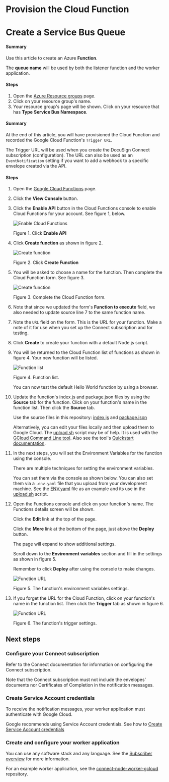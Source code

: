 # Provision the Cloud Function

# Create a Service Bus Queue

#### Summary
Use this article to create an Azure 
**Function**.

The **queue name** will be used by both
the listener function and the worker application.

#### Steps
1. Open the 
   [Azure Resource groups](https://portal.azure.com/#blade/HubsExtension/BrowseResourceGroupBlade/resourceType/Microsoft.Resources%2Fsubscriptions%2FresourceGroups)
   page.
1. Click on your resource group's name.
1. Your resource group's page will be shown.
   Click on your resource that has **Type**
   **Service Bus Namespace**. 



#### Summary
At the end of this article, you will have provisioned
the Cloud Function and recorded the 
Google Cloud Function's `Trigger URL`.

The Trigger URL will be used when you create the 
DocuSign Connect subscription (configuration).
The URL can also be used as an `EventNotification` setting
if you want to add a webhook to a specific envelope 
created via the API.

#### Steps
1. Open the 
   [Google Cloud Functions](https://cloud.google.com/functions/)
   page.
1. Click the **View Console** button.
1. Click the **Enable API** button in the Cloud Functions 
   console to enable Cloud Functions for your account. 
   See figure 1, below.

   ![Enable Cloud Functions](03._Enable_Cloud_Functions_API.png)
   
   Figure 1. Click **Enable API**

1. Click **Create function** as shown in 
   figure 2.

   ![Create function](04._Create_function_button.png)
   
   Figure 2. Click **Create Function**
1. You will be asked to choose a name for the function.
   Then complete the Cloud Function form. See figure 3.
   
   ![Create function](05._Create_function_form.png)
   
   Figure 3. Complete the Cloud Function form.

1. Note that since we updated the form's 
   **Function to execute** field, we also needed to
   update source line 7 to the same function name.

1. Note the `URL` field on the form. This is the URL
   for your function. Make a note of it for use when
   you set up the Connect subscription and for 
   testing. 

1. Click **Create** to create your function
   with a default Node.js script.

1. You will be returned to the Cloud Function list of
   functions as shown in figure 4. Your new function will
   be listed.

   ![Function list](06._Functions_list.png)
   
   Figure 4. Function list.

   You can now test the default Hello World function
   by using a browser.

1. Update the function's index.js and package.json 
   files by using the **Source** tab for the function.
   Click on your function's name in the
   function list. Then click the **Source** tab.

   Use the source files in this repository: 
   [index.js](../connectListener/index.js)
   and 
   [package.json](../connectListener/package.json)

   Alternatively, you can edit your
   files locally and then upload them
   to Google Cloud. The 
   [upload.sh](../upload.sh) script 
   may be of help. It is used with the
   [GCloud Command Line tool](https://cloud.google.com/sdk/gcloud/).
   Also see the tool's 
   [Quickstart documentation](https://cloud.google.com/sdk/docs/quickstarts).

1. In the next steps, you will set the Environment
   Variables for the function using the 
   console. 
   
   There are multiple
   techniques for setting the environment variables.
   
   You can set them via the console as shown below. 
   You can also set them via a `.env.yaml`
   file that you upload from your development machine.
   See the
   [ENV.yaml](../ENV.yaml)
   file as an example and its use in the 
   [upload.sh](../upload.sh) script.

1. Open the Functions console and click on your
   function's name. The Functions details screen
   will be shown. 

   Click the **Edit** link at the top of the page.

   Click the **More** link at the bottom of the
   page, just above the **Deploy** button.

   The page will expand to show additional 
   settings.

   Scroll down to the **Environment variables**
   section and fill in the settings as shown in 
   figure 5.

   Remember to click **Deploy** after using the 
   console to make changes.

   ![Function URL](05.5._Function_env_var.png)
   
   Figure 5. The function's environment
   variables settings.


1. If you forget the URL for the Cloud Function,
   click on your function's name in the
   function list. Then click the **Trigger** tab as
   shown in figure 6. 

   ![Function URL](07._Function_trigger_tab.png)
   
   Figure 6. The function's trigger settings.


## Next steps

### Configure your Connect subscription
Refer to the Connect documentation for information
on configuring the Connect subscription.

Note that the Connect subscription must not
include the envelopes' documents nor
Certificates of Completion in the notification 
messages.

### Create Service Account credentials
To receive the notification messages,
your worker application must authenticate 
with Google Cloud. 

Google recommends using Service Account
credentials. See how to 
[Create Service Account credentials](INSTALLATION_5_svc_account_credentials.md)

### Create and configure your worker application
You can use any software stack and any 
language. See the 
[Subscriber overview](https://cloud.google.com/pubsub/docs/subscriber) 
for more information.

For an example worker application, see
the [connect-node-worker-gcloud](../../connect-node-worker-gcloud)
repository.

